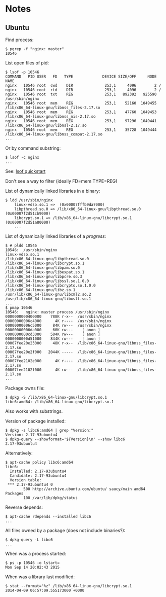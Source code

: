 # Notes

## Ubuntu

Find process:

```
$ pgrep -f "nginx: master"
10546
```

List open files of pid:

```
$ lsof -p 10546
COMMAND   PID USER   FD   TYPE             DEVICE SIZE/OFF     NODE NAME
nginx   10546 root  cwd    DIR              253,1     4096        2 /
nginx   10546 root  rtd    DIR              253,1     4096        2 /
nginx   10546 root  txt    REG              253,1   892392   925590 /usr/sbin/nginx
nginx   10546 root  mem    REG              253,1    52160  1049455 /lib/x86_64-linux-gnu/libnss_files-2.17.so
nginx   10546 root  mem    REG              253,1    47760  1049453 /lib/x86_64-linux-gnu/libnss_nis-2.17.so
nginx   10546 root  mem    REG              253,1    97296  1049441 /lib/x86_64-linux-gnu/libnsl-2.17.so
nginx   10546 root  mem    REG              253,1    35728  1049444 /lib/x86_64-linux-gnu/libnss_compat-2.17.so
...
```

Or by command substring:

```
$ lsof -c nginx
...
```

See: [lsof quickstart](http://www.akadia.com/services/lsof_quickstart.txt)

Don't see a way to filter (ideally FD=mem TYPE=REG)


List of dynamically linked libraries in a binary:

```
$ ldd /usr/sbin/nginx
    linux-vdso.so.1 =>  (0x00007fffb9da7000)
    libpthread.so.0 => /lib/x86_64-linux-gnu/libpthread.so.0 (0x00007f2d51cb9000)
    libcrypt.so.1 => /lib/x86_64-linux-gnu/libcrypt.so.1 (0x00007f2d51a80000)
    ...
```

List of dynamically linked libraries of a *progress*:

```
$ # pldd 10546
10546:  /usr/sbin/nginx
linux-vdso.so.1
/lib/x86_64-linux-gnu/libpthread.so.0
/lib/x86_64-linux-gnu/libcrypt.so.1
/lib/x86_64-linux-gnu/libpam.so.0
/lib/x86_64-linux-gnu/libexpat.so.1
/lib/x86_64-linux-gnu/libpcre.so.3
/lib/x86_64-linux-gnu/libssl.so.1.0.0
/lib/x86_64-linux-gnu/libcrypto.so.1.0.0
/lib/x86_64-linux-gnu/libz.so.1
/usr/lib/x86_64-linux-gnu/libxml2.so.2
/usr/lib/x86_64-linux-gnu/libxslt.so.1
...
$ pmap 10546
10546:   nginx: master process /usr/sbin/nginx
0000000000400000    788K r-x--  /usr/sbin/nginx
00000000006c4000      4K r----  /usr/sbin/nginx
00000000006c5000     84K rw---  /usr/sbin/nginx
00000000006da000     60K rw---    [ anon ]
0000000000cd3000    504K rw---    [ anon ]
0000000000d51000    844K rw---    [ anon ]
00007fee20e23000     48K r-x--  /lib/x86_64-linux-gnu/libnss_files-2.17.so
00007fee20e2f000   2044K -----  /lib/x86_64-linux-gnu/libnss_files-2.17.so
00007fee2102e000      4K r----  /lib/x86_64-linux-gnu/libnss_files-2.17.so
00007fee2102f000      4K rw---  /lib/x86_64-linux-gnu/libnss_files-2.17.so
...
```

Package owns file:

```
$ dpkg -S /lib/x86_64-linux-gnu/libcrypt.so.1
libc6:amd64: /lib/x86_64-linux-gnu/libcrypt.so.1
```

Also works with substrings.

Version of package installed:

```
$ dpkg -s libc6:amd64 | grep "Version:"
Version: 2.17-93ubuntu4
$ dpkg-query --showformat='${Version}\n' --show libc6
2.17-93ubuntu4
```

Alternatively:

```
$ apt-cache policy libc6:amd64
libc6:
  Installed: 2.17-93ubuntu4
  Candidate: 2.17-93ubuntu4
  Version table:
 *** 2.17-93ubuntu4 0
        500 http://archive.ubuntu.com/ubuntu/ saucy/main amd64 Packages
        100 /var/lib/dpkg/status
```

Reverse depends:

```
$ apt-cache rdepends --installed libc6
...
```

All files owned by a package (does not include binaries?):

```
$ dpkg-query -L libc6
...
```

When was a process started:

```
$ ps -p 10546 -o lstart=
Mon Sep 14 20:02:43 2015
```

When was a library last modified:

```
$ stat --format="%z" /lib/x86_64-linux-gnu/libcrypt.so.1
2014-04-09 06:57:09.555173000 +0000
```
